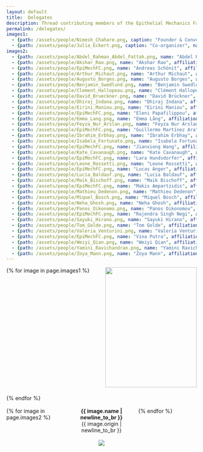 ```yaml
---
layout: default
title:  Delegates
description: Thread contributing members of the Epithelial Mechanics Fan club
permalink: /delegates/
images1:
  - {path: /assets/people/Nimesh_Chahare.png, caption: "Founder & Convenor ", name: "Nimesh Chahare", description: "New York, USA"}
  - {path: /assets/people/Julia_Eckert.png, caption: "Co-organizer", name: "Julia Eckert",  description: "Brisbane, Australia"}
images2: 
  - {path: /assets/people/Abdel_Rahman_Abdel_Fattah.png, name: "Abdel Rahman Abdel Fattah", affiliation: "...", origin: "Vienna, Austria"}
  - {path: /assets/people/Akshar_Rao.png, name: "Akshar Rao", affiliation: "...", origin: "Bengaluru, India"}
  - {path: /assets/people/EpiMechFC.png, name: "Andreas Schönit", affiliation: "...", origin: "Paris, France"}
  - {path: /assets/people/Arthur_Michaut.png, name: "Arthur Michaut", affiliation: "...", origin: "Paris, France"}
  - {path: /assets/people/Augusto_Borges.png, name: "Augusto Borges", affiliation: "...", origin: "Cambridge, UK"}
  - {path: /assets/people/Benjamin_Swedlund.png, name: "Benjamin Swedlund", affiliation: "...", origin: "Los Angeles, USA"}
  - {path: /assets/people/Clement_Hallopeau.png, name: "Clément Hallopeau", affiliation: "...", origin: "Barcelona, Spain"}
  - {path: /assets/people/David_Brueckner.png, name: "David Brückner", affiliation: "...", origin: "Basel, Switzerland"}
  - {path: /assets/people/Dhiraj_Indana.png, name: "Dhiraj Indana", affiliation: "...", origin: "Pasadena, USA"}
  - {path: /assets/people/Eirini_Maniou.png, name: "Eirini Maniou", affiliation: "...", origin: "Padova, Italy"}
  - {path: /assets/people/EpiMechFC.png, name: "Eleni Papafilippou", affiliation: "...", origin: "London, UK"}
  - {path: /assets/people/Emma_Lang.png, name: "Emma Lång", affiliation: "...", origin: "Oslo, Norway"}
  - {path: /assets/people/Feyza_Nur_Arslan.png, name: "Feyza Nur Arslan", affiliation: "...", origin: "Lausanne, Switzerland"}
  - {path: /assets/people/EpiMechFC.png, name: "Guillermo Martínez Ara", affiliation: "...", origin: "Barcelona, Spain"}
  - {path: /assets/people/Ibrahim_Erbhay.png, name: "Ibrahim Erbhay", affiliation: "...", origin: "Galway, Ireland"}
  - {path: /assets/people/Isabela_Fortunato.png, name: "Isabela Fortunato", affiliation: "...", origin: "Barcelona, Spain"}
  - {path: /assets/people/EpiMechFC.png, name: "Jianxiong Wang", affiliation: "...", origin: "Brisbane, Australia"}
  - {path: /assets/people/Kate_Cavanaugh.png, name: "Kate Cavanaugh", affiliation: "...", origin: "San Francisco, USA"}
  - {path: /assets/people/EpiMechFC.png, name: "Lara Hundsdorfer", affiliation: "...", origin: "Tübingen, Germany"}
  - {path: /assets/people/Leone_Rossetti.png, name: "Leone Rossetti", affiliation: "...", origin: "London, UK"}
  - {path: /assets/people/EpiMechFC.png, name: "Lucas Anger", affiliation: "...", origin: "Paris, France"}
  - {path: /assets/people/Lucia_Baldauf.png, name: "Lucia Baldauf", affiliation: "...", origin: "London, UK"}
  - {path: /assets/people/Maik_Bischoff.png, name: "Maik Bischoff", affiliation: "...", origin: "Chapel Hill, USA"}
  - {path: /assets/people/EpiMechFC.png, name: "Makis Ampartzidis", affiliation: "...", origin: "Cambridge, UK"}
  - {path: /assets/people/Mathieu_Dedenon.png, name: "Mathieu Dedenon", affiliation: "...", origin: "Geneva, Switzerland"}
  - {path: /assets/people/Miquel_Bosch.png, name: "Miquel Bosch", affiliation: "...", origin: "Barcelona, Spain"}
  - {path: /assets/people/Neha_Ghosh.png, name: "Neha Ghosh", affiliation: "...", origin: "New York, USA"}
  - {path: /assets/people/Panos_Oikonomo.png, name: "Panos Oikonomou", affiliation: "...", origin: "New York, USA"}
  - {path: /assets/people/EpiMechFC.png, name: "Rajendra Singh Negi", affiliation: "...", origin: "Syracuse, USA"}
  - {path: /assets/people/Sayuki_Hirano.png, name: "Sayuki Hirano", affiliation: "...", origin: "Kyoto, Japan"}
  - {path: /assets/people/Tom_Golde.png, name: "Tom Golde", affiliation: "...", origin: "Barcelona, Spain"}
  - {path: /assets/people/Valeria_Venturini.png, name: "Valeria Venturini", affiliation: "...", origin: "Barcelona, Spain"}
  - {path: /assets/people/EpiMechFC.png, name: "Vina Putra", affiliation: "...", origin: "Sydney, Australia"}
  - {path: /assets/people/Weiyi_Qian.png, name: "Weiyi Qian", affiliation: "...", origin: "New York, USA"}
  - {path: /assets/people/Yamini_Ravichandran.png, name: "Yamini Ravichandran", affiliation: "...", origin: "Geneva, Switzerland"}
  - {path: /assets/people/Zoya_Mann.png, name: "Zoya Mann", affiliation: "...", origin: "Brisbane, Australia"}
---
```


<div class="gallery1">
  {% for image in page.images1 %}
    <div class="gallery-item">
      <a href="{{ site.baseurl }}{{ image.path }}">
        <img src="{{ site.baseurl }}{{ image.path }}"/>
      </a>
      <div class="image-caption">{{ image.caption }}</div>
      <div class="image-description"><b>{{ image.name | newline_to_br }}</b></div>   
      <div class="image-description">{{ image.description | newline_to_br }}</div>
    </div>
  {% endfor %}
</div>

<br>
<div class="gallery2">
  {% for image in page.images2 %}
    <div class="gallery-item">
<!--    
      <a href="{{ site.baseurl }}{{ image.path }}">
        <img src="{{ site.baseurl }}{{ image.path }}"/>
      </a>
 -->     
      <div class="image-description"><b>{{ image.name | newline_to_br }}</b></div>
 <!--      
      <div class="image-description">{{ image.affiliation | newline_to_br }}</div>
 -->      
      <div class="image-description">{{ image.origin | newline_to_br }}</div>
    </div>
  {% endfor %}
  <br>
</div>

<br>
<div style="text-align: center;">
  <a href="{{ site.baseurl }}/assets/people/000_Blank_world_map_Equal_Earth_projection.svg">  
            <img src="{{ site.baseurl }} /assets/people/000_Blank_world_map_Equal_Earth_projection.svg"/>
  </a>
</div>




<style>
  .gallery1 {
    display: grid;
    grid-template-columns: repeat(2, 1fr);
    gap: 20px;
    max-width: 800px;
    margin: 0 auto;
  }

  .gallery2 {
    display: grid;
    grid-template-columns: repeat(3, 1fr);
    gap: 20px;
    max-width: 800px;
    margin: 0 auto;
  }
  
  .gallery-item {
    overflow: hidden;
    text-align: center;
  }
  
  .gallery-item img {
    width: 100%;
    height: auto;
    aspect-ratio: 1/1;
    object-fit: cover;
    transition: transform 0.5s ease-in-out;
  }
  
  .gallery-item:hover img {
    transform: scale(1.1);
  }
  
  .image-caption {
    margin-top: 10px;
    font-size: 0.9em;
    color: #666;
  }
</style>





<!--
<div class="gallery">
  {% for image in page.images %}
    <div class="gallery-item">
      <a href="{{ site.baseurl }}{{ image.path }}">
        <img src="{{ site.baseurl }}{{ image.path }}"/>
      </a>
      <div class="image-caption">{{ image.caption }}</div>
      <div class="image-description">{{ image.description | newline_to_br }}</div>
    </div>
  {% endfor %}
</div>

<style>
  .gallery {
    display: grid;
    grid-template-columns: repeat(2, 1fr);
    gap: 20px;
    max-width: 800px;
    margin: 0 auto;
  }
  
  .gallery-item {
    overflow: hidden;
    text-align: center;
  }
  
  .gallery-item img {
    width: 100%;
    height: auto;
    aspect-ratio: 1/1;
    object-fit: cover;
    transition: transform 0.5s ease-in-out;
  }
  
  .gallery-item:hover img {
    transform: scale(1.1);
  }
  
  .image-caption {
    margin-top: 10px;
    font-size: 0.9em;
    color: #666;
  }
</style>
-->
